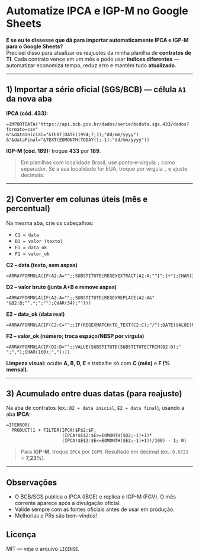 # Automatize IPCA e IGP-M no Google Sheets

**E se eu te dissesse que dá para importar automaticamente IPCA e IGP-M para o Google Sheets?**  
Precisei disso para atualizar os reajustes da minha planilha de **contratos de TI**. Cada contrato vence em um mês e pode usar **índices diferentes** — automatizar economiza tempo, reduz erro e mantém tudo **atualizado**.

---

## 1) Importar a série oficial (SGS/BCB) — célula `A1` da nova aba

**IPCA (cód. 433):**
```
=IMPORTDATA("https://api.bcb.gov.br/dados/serie/bcdata.sgs.433/dados?formato=csv"
&"&dataInicial="&TEXT(DATE(1994;7;1);"dd/mm/yyyy")
&"&dataFinal="&TEXT(EOMONTH(TODAY();-1);"dd/mm/yyyy"))
```

**IGP-M (cód. 189):** troque **433** por **189**.

> Em planilhas com localidade Brasil, use ponto‑e‑vírgula `;` como separador. Se a sua localidade for EUA, troque por vírgula `,` e ajuste decimais.

---

## 2) Converter em colunas úteis (mês e percentual)

Na mesma aba, crie os cabeçalhos:
- `C1 = data`
- `D1 = valor (texto)`
- `E1 = data_ok`
- `F1 = valor_ok`

**C2 – data (texto, sem aspas)**
```
=ARRAYFORMULA(IF(A2:A="";;SUBSTITUTE(REGEXEXTRACT(A2:A;"^[^;]+");CHAR(34);"")))
```

**D2 – valor bruto (junta A+B e remove aspas)**
```
=ARRAYFORMULA(IF(A2:A="";;SUBSTITUTE(REGEXREPLACE(A2:A&" "&B2:B;"^.*;";"");CHAR(34);"")))
```

**E2 – data_ok (data real)**
```
=ARRAYFORMULA(IF(C2:C="";;IF(REGEXMATCH(TO_TEXT(C2:C);"/");DATE(VALUE(RIGHT(C2:C;4));VALUE(MID(C2:C;4;2));VALUE(LEFT(C2:C;2)));TO_DATE(C2:C))))
```

**F2 – valor_ok (número; troca espaço/NBSP por vírgula)**
```
=ARRAYFORMULA(IF(D2:D="";;VALUE(SUBSTITUTE(SUBSTITUTE(TRIM(D2:D);" ";",");CHAR(160);","))))
```

**Limpeza visual:** oculte **A, B, D, E** e trabalhe só com **C (mês)** e **F (% mensal)**.

---

## 3) Acumulado entre duas datas (para reajuste)

Na aba de contratos (ex.: `D2 = data inicial`, `E2 = data final`), usando a aba **IPCA**:
```
=IFERROR(
  PRODUCT(1 + FILTER(IPCA!$F$2:$F;
                     (IPCA!$E$2:$E>=EOMONTH($D2;-1)+1)*
                     (IPCA!$E$2:$E<=EOMONTH($E2;-1)+1))/100) - 1; 0)
```
> Para **IGP-M**, troque `IPCA` por `IGPM`. Resultado em decimal (ex.: `0,0723` = **7,23%**).

---

## Observações
- O BCB/SGS publica o IPCA (IBGE) e replica o IGP-M (FGV). O mês corrente aparece após a divulgação oficial.
- Valide sempre com as fontes oficiais antes de usar em produção.
- Melhorias e PRs são bem-vindos!

## Licença
MIT — veja o arquivo `LICENSE`.
